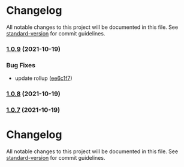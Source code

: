 # Changelog

All notable changes to this project will be documented in this file. See [standard-version](https://github.com/conventional-changelog/standard-version) for commit guidelines.

### [1.0.9](https://github.com/cutevue/cutevue/compare/v1.0.8...v1.0.9) (2021-10-19)


### Bug Fixes

* update rollup ([ee6c1f7](https://github.com/cutevue/cutevue/commit/ee6c1f775aa52d7a228d6447de5c7c68a187ee68))

### [1.0.8](https://github.com/cutevue/cutevue/compare/v1.0.7...v1.0.8) (2021-10-19)

### [1.0.7](https://github.com/cutevue/cutevue/compare/v1.0.6...v1.0.7) (2021-10-19)

# Changelog

All notable changes to this project will be documented in this file. See [standard-version](https://github.com/conventional-changelog/standard-version) for commit guidelines.
